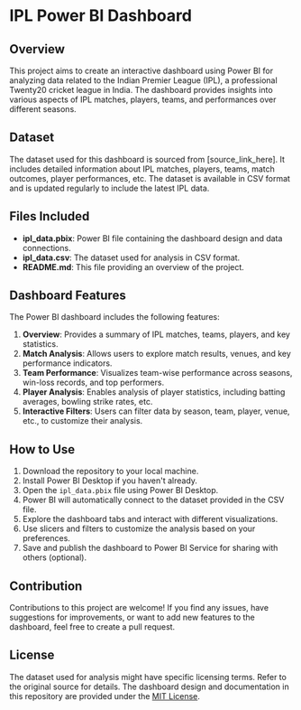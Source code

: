 # IPL Power BI Dashboard

## Overview
This project aims to create an interactive dashboard using Power BI for analyzing data related to the Indian Premier League (IPL), a professional Twenty20 cricket league in India. The dashboard provides insights into various aspects of IPL matches, players, teams, and performances over different seasons.

## Dataset
The dataset used for this dashboard is sourced from [source_link_here]. It includes detailed information about IPL matches, players, teams, match outcomes, player performances, etc. The dataset is available in CSV format and is updated regularly to include the latest IPL data.

## Files Included
- **ipl_data.pbix**: Power BI file containing the dashboard design and data connections.
- **ipl_data.csv**: The dataset used for analysis in CSV format.
- **README.md**: This file providing an overview of the project.

## Dashboard Features
The Power BI dashboard includes the following features:
1. **Overview**: Provides a summary of IPL matches, teams, players, and key statistics.
2. **Match Analysis**: Allows users to explore match results, venues, and key performance indicators.
3. **Team Performance**: Visualizes team-wise performance across seasons, win-loss records, and top performers.
4. **Player Analysis**: Enables analysis of player statistics, including batting averages, bowling strike rates, etc.
5. **Interactive Filters**: Users can filter data by season, team, player, venue, etc., to customize their analysis.

## How to Use
1. Download the repository to your local machine.
2. Install Power BI Desktop if you haven't already.
3. Open the `ipl_data.pbix` file using Power BI Desktop.
4. Power BI will automatically connect to the dataset provided in the CSV file.
5. Explore the dashboard tabs and interact with different visualizations.
6. Use slicers and filters to customize the analysis based on your preferences.
7. Save and publish the dashboard to Power BI Service for sharing with others (optional).

## Contribution
Contributions to this project are welcome! If you find any issues, have suggestions for improvements, or want to add new features to the dashboard, feel free to create a pull request.

## License
The dataset used for analysis might have specific licensing terms. Refer to the original source for details. The dashboard design and documentation in this repository are provided under the [MIT License](LICENSE).
